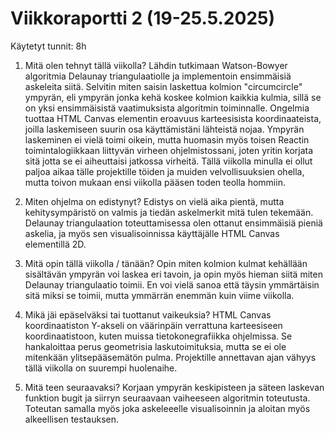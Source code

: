 # Viikkoraportti 2 (19-25.5.2025)

Käytetyt tunnit: 8h

1. Mitä olen tehnyt tällä viikolla?
Lähdin tutkimaan Watson-Bowyer algoritmia Delaunay triangulaatiolle ja implementoin ensimmäisiä askeleita siitä.
Selvitin miten saisin laskettua kolmion "circumcircle" ympyrän, eli ympyrän jonka kehä koskee kolmion kaikkia kulmia, sillä se on yksi ensimmäisistä vaatimuksista algoritmin toiminnalle. Ongelmia tuottaa HTML Canvas elementin eroavuus karteesisista koordinaateista, joilla laskemiseen suurin osa käyttämistäni lähteistä nojaa. Ympyrän laskeminen ei vielä toimi oikein, mutta huomasin myös toisen Reactin toimintalogiikkaan liittyvän virheen ohjelmistossani, joten yritin korjata sitä jotta se ei aiheuttaisi jatkossa virheitä. Tällä viikolla minulla ei ollut paljoa aikaa tälle projektille töiden ja muiden velvollisuuksien ohella, mutta toivon mukaan ensi viikolla pääsen toden teolla hommiin.

2. Miten ohjelma on edistynyt?
Edistys on vielä aika pientä, mutta kehitysympäristö on valmis ja tiedän askelmerkit mitä tulen tekemään. Delaunay triangulaation toteuttamisessa olen ottanut ensimmäisiä pieniä askelia, ja myös sen visualisoinnissa käyttäjälle HTML Canvas elementillä 2D. 

3. Mitä opin tällä viikolla / tänään?
Opin miten kolmion kulmat kehällään sisältävän ympyrän voi laskea eri tavoin, ja opin myös hieman siitä miten Delaunay triangulaatio toimii. En voi vielä sanoa että täysin ymmärtäisin sitä miksi se toimii, mutta ymmärrän enemmän kuin viime viikolla.

4. Mikä jäi epäselväksi tai tuottanut vaikeuksia?
HTML Canvas koordinaatiston Y-akseli on väärinpäin verrattuna karteesiseen koordinaatistoon, kuten muissa tietokonegrafiikka ohjelmissa. Se hankaloittaa perus geometrisia laskutoimituksia, mutta se ei ole mitenkään ylitsepääsemätön pulma. Projektille annettavan ajan vähyys tällä viikolla on suurempi huolenaihe. 

5. Mitä teen seuraavaksi?
Korjaan ympyrän keskipisteen ja säteen laskevan funktion bugit ja siirryn seuraavaan vaiheeseen algoritmin toteutusta. Toteutan samalla myös joka askeleeelle visualisoinnin ja aloitan myös alkeellisen testauksen. 
